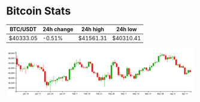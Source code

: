 # Bitcoin Stats

BTC/USDT|24h change|24h high|24h low|
|---|---|---|---|
|$40333.05|-0.51%|$41561.31|$40310.41|

<img src="./chart.svg">
